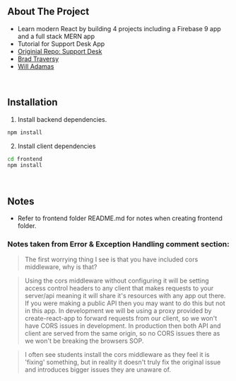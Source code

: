 ## About The Project

- Learn modern React by building 4 projects including a Firebase 9 app and a full stack MERN app
- Tutorial for Support Desk App
- [Originial Repo: Support Desk](https://github.com/bradtraversy/support-desk)
- [Brad Traversy](https://github.com/bradtraversy)
- [Will Adamas](https://github.com/bushblade)

&nbsp;

## Installation

1. Install backend dependencies.

```sh
npm install
```

2. Install client dependencies

```sh
cd frontend
npm install
```

&nbsp;

## Notes

- Refer to frontend folder README.md for notes when creating frontend folder.

### Notes taken from Error & Exception Handling comment section:

> The first worrying thing I see is that you have included cors middleware, why is that?

> Using the cors middleware without configuring it will be setting access control headers to any client that makes requests to your server/api meaning it will share it's resources with any app out there. If you were making a public API then you may want to do this but not in this app. In development we will be using a proxy provided by create-react-app to forward requests from our client, so we won't have CORS issues in development. In production then both API and client are served from the same origin, so no CORS issues there as we won't be breaking the browsers SOP.

> I often see students install the cors middleware as they feel it is 'fixing' something, but in reality it doesn't truly fix the original issue and introduces bigger issues they are unaware of.
